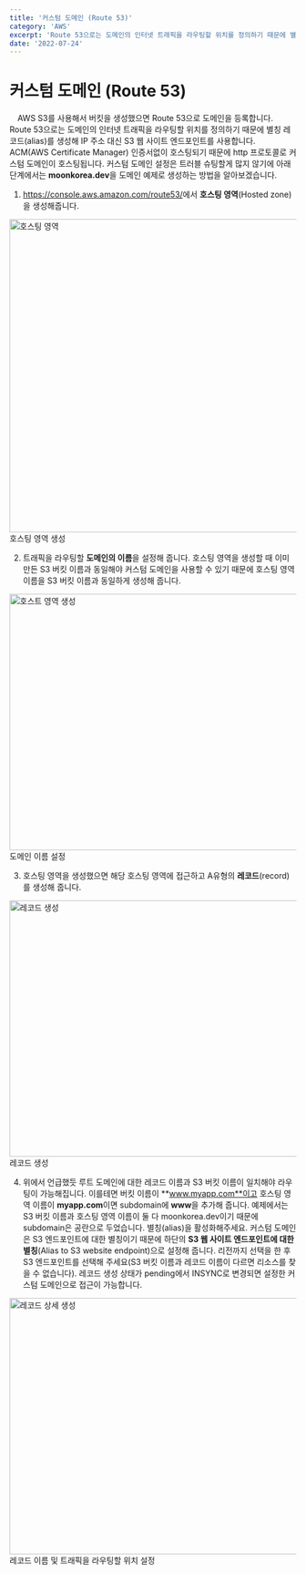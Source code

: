 ```yaml
---
title: '커스텀 도메인 (Route 53)'
category: 'AWS'
excerpt: 'Route 53으로는 도메인의 인터넷 트래픽을 라우팅할 위치를 정의하기 때문에 별칭 레코드(alias)를 생성해 IP 주소 대신 S3 웹 사이트 엔드포인트를 사용합니다. AWS S3를 사용해서 버킷을 생성했으면 Route 53으로 도메인을 등록합니다.'
date: '2022-07-24'
---
```


# 커스텀 도메인 (Route 53)

&emsp;AWS S3를 사용해서 버킷을 생성했으면 Route 53으로 도메인을 등록합니다. Route 53으로는 도메인의 인터넷 트래픽을 라우팅할 위치를 정의하기 때문에 별칭 레코드(alias)를 생성해 IP 주소 대신 S3 웹 사이트 엔드포인트를 사용합니다. ACM(AWS Certificate Manager) 인증서없이 호스팅되기 때문에 http 프로토콜로 커스텀 도메인이 호스팅됩니다. 커스텀 도메인 설정은 트러블 슈팅할게 많지 않기에 아래 단계에서는 **moonkorea.dev**을 도메인 예제로 생성하는 방법을 알아보겠습니다.

1. <a href="https://console.aws.amazon.com/route53/" target=”_blank” rel="noreferrer">https://console.aws.amazon.com/route53/</a>에서 **호스팅 영역**(Hosted zone)을 생성해줍니다.

<img src="/assets/markdown-image/AWS-커스텀-도메인/create_hostzone.png" alt="호스팅 영역" width="650" height="550">
<span>호스팅 영역 생성</span>

2. 트래픽을 라우팅할 **도메인의 이름**을 설정해 줍니다. 호스팅 영역을 생성할 때 이미 만든 S3 버킷 이름과 동일해야 커스텀 도메인을 사용할 수 있기 때문에 호스팅 영역 이름을 S3 버킷 이름과 동일하게 생성해 줍니다.

<img src="/assets/markdown-image/AWS-커스텀-도메인/create_host_zone_detail.png" alt="호스트 영역 생성" width="650" height="450">
<span>도메인 이름 설정</span>

3. 호스팅 영역을 생성했으면 해당 호스팅 영역에 접근하고 A유형의 **레코드**(record)를 생성해 줍니다.

<img src="/assets/markdown-image/AWS-커스텀-도메인/create_record.png" alt="레코드 생성" width="650" height="450">
<span>레코드 생성</span>

4. 위에서 언급했듯 루트 도메인에 대한 레코드 이름과 S3 버킷 이름이 일치해야 라우팅이 가능해집니다. 이를테면 버킷 이름이 **www.myapp.com**이고 호스팅 영역 이름이 **myapp.com**이면 subdomain에 **www**을 추가해 줍니다. 예제에서는 S3 버킷 이름과 호스팅 영역 이름이 둘 다 moonkorea.dev이기 때문에 subdomain은 공란으로 두었습니다. 별칭(alias)을 활성화해주세요. 커스텀 도메인은 S3 엔드포인트에 대한 별칭이기 때문에 하단의 **S3 웹 사이트 엔드포인트에 대한 별칭**(Alias to S3 website endpoint)으로 설정해 줍니다. 리전까지 선택을 한 후 S3 엔드포인트를 선택해 주세요(S3 버킷 이름과 레코드 이름이 다르면 리소스를 찾을 수 없습니다). 레코드 생성 상태가 pending에서 INSYNC로 변경되면 설정한 커스텀 도메인으로 접근이 가능합니다.

<img src="/assets/markdown-image/AWS-커스텀-도메인/create_record_detail.png" alt="레코드 상세 생성" width="650" height="450">
<span>레코드 이름 및 트래픽을 라우팅할 위치 설정</span>
